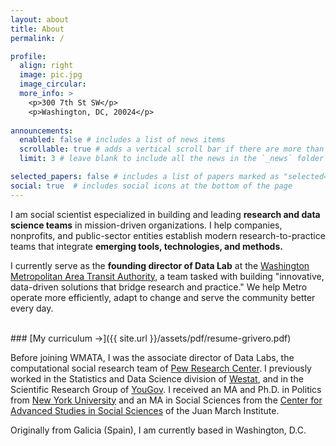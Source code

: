 ```yaml
---
layout: about
title: About
permalink: /

profile:
  align: right
  image: pic.jpg
  image_circular:
  more_info: >
    <p>300 7th St SW</p>
    <p>Washington, DC, 20024</p>
     
announcements:
  enabled: false # includes a list of news items
  scrollable: true # adds a vertical scroll bar if there are more than 3 news items
  limit: 3 # leave blank to include all the news in the `_news` folder

selected_papers: false # includes a list of papers marked as "selected={true}"
social: true  # includes social icons at the bottom of the page
---
```


I am social scientist especialized in building and leading **research and data
science teams** in mission-driven organizations. I help companies, nonprofits, and
public-sector entities establish modern research-to-practice teams that
integrate **emerging tools, technologies, and methods.**

I currently serve as the **founding director of Data Lab** at the [Washington Metropolitan Area Transit Authority](https://www.wmata.com), a team tasked with building "innovative, data-driven solutions that bridge research and practice." We help Metro operate more efficiently, adapt to change and serve the community better every day.

<br/>
### [My curriculum &rarr;]({{ site.url }}/assets/pdf/resume-grivero.pdf)

Before joining WMATA, I was the associate director of Data Labs, the computational social research team of [Pew Research Center](https://www.pewresearch.org). I previously worked in the Statistics and Data Science division of [Westat](https://www.westat.com), and in the Scientific Research Group of [YouGov](https://www.yougov.com). I received an MA and Ph.D. in Politics from [New York University](http://politics.as.nyu.edu/page/home) and an MA in Social Sciences from the [Center for Advanced Studies in Social Sciences](https://ic3jm.es/sobre-ic3jm/el-instituto/) of the Juan March Institute.

Originally from Galicia (Spain), I am currently based in Washington, D.C.

<br/>
